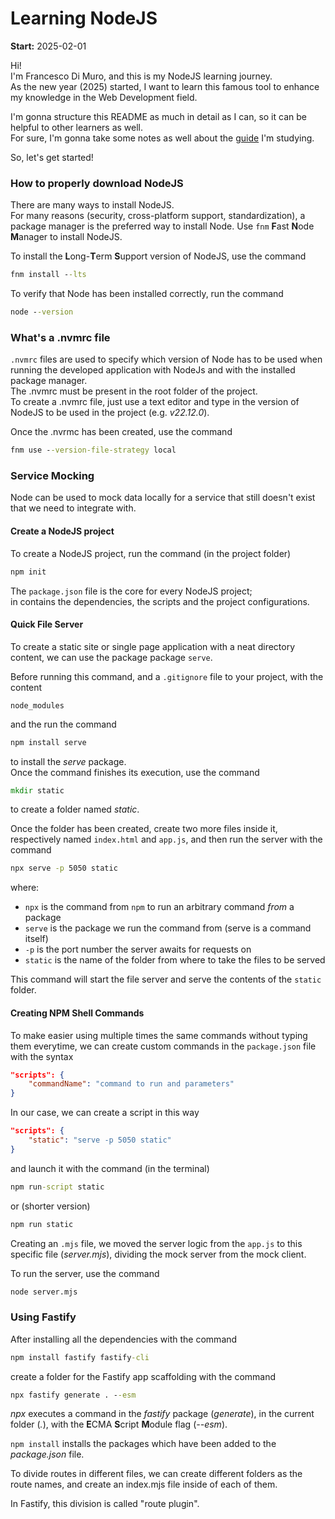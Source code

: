 # Learning NodeJS

**Start:** 2025-02-01

Hi!<br>
I'm Francesco Di Muro, and this is my NodeJS learning journey.<br>
As the new year (2025) started, I want to learn this famous tool to enhance my knowledge in the Web Development field.<br>

I'm gonna structure this README as much in detail as I can, so it can be helpful to other learners as well.<br>
For sure, I'm gonna take some notes as well about the [guide](https://trainingportal.linuxfoundation.org/learn/course/introduction-to-nodejs-lfw111x/setting-up/setting-up-node?page=2) I'm studying.

So, let's get started!

### How to properly download NodeJS
There are many ways to install NodeJS.<br>
For many reasons (security, cross-platform support, standardization), a package manager is the preferred way to install Node.
Use `fnm` **F**ast **N**ode **M**anager to install NodeJS.

To install the **L**ong-**T**erm **S**upport version of NodeJS, use the command
```cmd
fnm install --lts
```
To verify that Node has been installed correctly, run the command
```cmd
node --version
```

### What's a .nvmrc file
`.nvmrc` files are used to specify which version of Node has to be used when running the developed application 
with NodeJs and with the installed package manager.<br>
The .nvmrc must be present in the root folder of the project.<br>
To create a .nvmrc file, just use a text editor and type in the version of NodeJS to be used in the project (e.g. *v22.12.0*).

Once the .nvrmc has been created, use the command
```cmd
fnm use --version-file-strategy local
```

### Service Mocking
Node can be used to mock data locally for a service that still doesn't exist that we need to integrate with.

#### Create a NodeJS project
To create a NodeJS project, run the command (in the project folder)
```cmd
npm init
```
The `package.json` file is the core for every NodeJS project;<br>
in contains the dependencies, the scripts and the project configurations.

#### Quick File Server
To create a static site or single page application with a neat directory content, we can use the package package `serve`.

Before running this command, and a `.gitignore` file to your project, with the content
```text
node_modules
```
and the run the  command
```cmd
npm install serve
```
to install the *serve* package.<br>
Once the command finishes its execution, use the command
```cmd
mkdir static
```
to create a folder named *static*.

Once the folder has been created, create two more files inside it, respectively named `index.html` and `app.js`, and then run the server with the command
```cmd
npx serve -p 5050 static
```
where:<br>
- `npx` is the command from `npm` to run an arbitrary command *from* a package
- `serve` is the package we run the command from (serve is a command itself)
- `-p` is the port number the server awaits for requests on
- `static` is the name of the folder from where to take the files to be served

This command will start the file server and serve the contents of the `static` folder.

#### Creating NPM Shell Commands
To make easier using multiple times the same commands without typing them everytime, we can create custom commands in the `package.json` file with the syntax
```json
"scripts": {
    "commandName": "command to run and parameters"
}
```

In our case, we can create a script in this way
```json
"scripts": {
    "static": "serve -p 5050 static"
}
```
and launch it with the command (in the terminal)
```cmd
npm run-script static
```
or (shorter version)
```cmd
npm run static
```
Creating an `.mjs` file, we moved the server logic from the `app.js` to this specific file (*server.mjs*), dividing the mock server from the mock client.

To run the server, use the command
```cmd
node server.mjs
```

### Using Fastify
After installing all the dependencies with the command
```cmd
npm install fastify fastify-cli
```
create a folder for the Fastify app scaffolding with the command
```cmd
npx fastify generate . --esm
```
*npx* executes a command in the *fastify* package (*generate*), in the current folder (*.*), with the **E**CMA **S**cript **M**odule flag (*--esm*).

`npm install` installs the packages which have been added to the *package.json* file.

To divide routes in different files, we can create different folders as the route names, and create an index.mjs file inside of each of them.

In Fastify, this division is called "route plugin".


